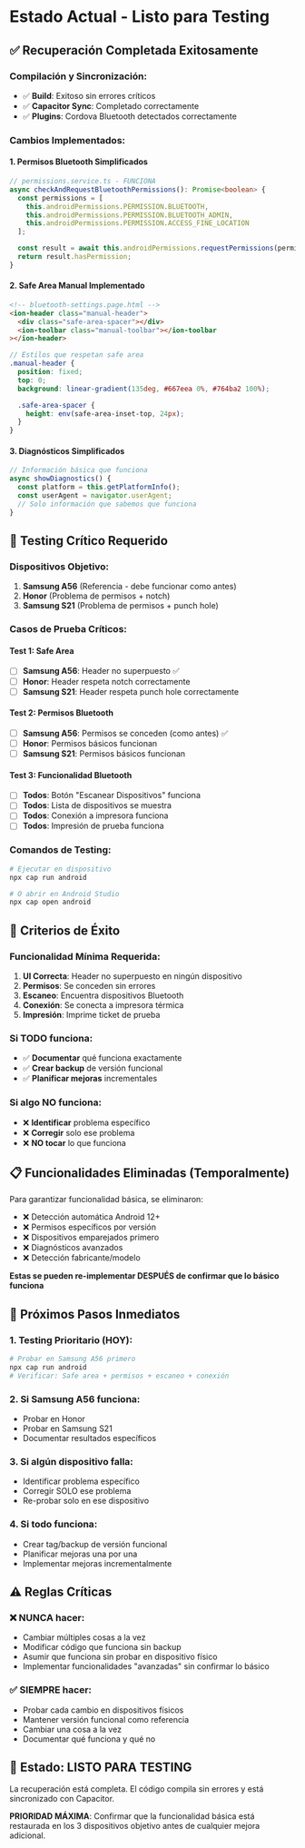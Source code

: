 # Estado Actual - Listo para Testing

## ✅ **Recuperación Completada Exitosamente**

### Compilación y Sincronización:

- ✅ **Build**: Exitoso sin errores críticos
- ✅ **Capacitor Sync**: Completado correctamente
- ✅ **Plugins**: Cordova Bluetooth detectados correctamente

### Cambios Implementados:

#### 1. **Permisos Bluetooth Simplificados**

```typescript
// permissions.service.ts - FUNCIONA
async checkAndRequestBluetoothPermissions(): Promise<boolean> {
  const permissions = [
    this.androidPermissions.PERMISSION.BLUETOOTH,
    this.androidPermissions.PERMISSION.BLUETOOTH_ADMIN,
    this.androidPermissions.PERMISSION.ACCESS_FINE_LOCATION
  ];

  const result = await this.androidPermissions.requestPermissions(permissions);
  return result.hasPermission;
}
```

#### 2. **Safe Area Manual Implementado**

```html
<!-- bluetooth-settings.page.html -->
<ion-header class="manual-header">
  <div class="safe-area-spacer"></div>
  <ion-toolbar class="manual-toolbar"></ion-toolbar
></ion-header>
```

```scss
// Estilos que respetan safe area
.manual-header {
  position: fixed;
  top: 0;
  background: linear-gradient(135deg, #667eea 0%, #764ba2 100%);

  .safe-area-spacer {
    height: env(safe-area-inset-top, 24px);
  }
}
```

#### 3. **Diagnósticos Simplificados**

```typescript
// Información básica que funciona
async showDiagnostics() {
  const platform = this.getPlatformInfo();
  const userAgent = navigator.userAgent;
  // Solo información que sabemos que funciona
}
```

## 🧪 **Testing Crítico Requerido**

### Dispositivos Objetivo:

1. **Samsung A56** (Referencia - debe funcionar como antes)
2. **Honor** (Problema de permisos + notch)
3. **Samsung S21** (Problema de permisos + punch hole)

### Casos de Prueba Críticos:

#### **Test 1: Safe Area**

- [ ] **Samsung A56**: Header no superpuesto ✅
- [ ] **Honor**: Header respeta notch correctamente
- [ ] **Samsung S21**: Header respeta punch hole correctamente

#### **Test 2: Permisos Bluetooth**

- [ ] **Samsung A56**: Permisos se conceden (como antes) ✅
- [ ] **Honor**: Permisos básicos funcionan
- [ ] **Samsung S21**: Permisos básicos funcionan

#### **Test 3: Funcionalidad Bluetooth**

- [ ] **Todos**: Botón \"Escanear Dispositivos\" funciona
- [ ] **Todos**: Lista de dispositivos se muestra
- [ ] **Todos**: Conexión a impresora funciona
- [ ] **Todos**: Impresión de prueba funciona

### Comandos de Testing:

```bash
# Ejecutar en dispositivo
npx cap run android

# O abrir en Android Studio
npx cap open android
```

## 🎯 **Criterios de Éxito**

### Funcionalidad Mínima Requerida:

1. **UI Correcta**: Header no superpuesto en ningún dispositivo
2. **Permisos**: Se conceden sin errores
3. **Escaneo**: Encuentra dispositivos Bluetooth
4. **Conexión**: Se conecta a impresora térmica
5. **Impresión**: Imprime ticket de prueba

### Si TODO funciona:

- ✅ **Documentar** qué funciona exactamente
- ✅ **Crear backup** de versión funcional
- ✅ **Planificar mejoras** incrementales

### Si algo NO funciona:

- ❌ **Identificar** problema específico
- ❌ **Corregir** solo ese problema
- ❌ **NO tocar** lo que funciona

## 📋 **Funcionalidades Eliminadas (Temporalmente)**

Para garantizar funcionalidad básica, se eliminaron:

- ❌ Detección automática Android 12+
- ❌ Permisos específicos por versión
- ❌ Dispositivos emparejados primero
- ❌ Diagnósticos avanzados
- ❌ Detección fabricante/modelo

**Estas se pueden re-implementar DESPUÉS de confirmar que lo básico funciona**

## 🔄 **Próximos Pasos Inmediatos**

### 1. **Testing Prioritario** (HOY):

```bash
# Probar en Samsung A56 primero
npx cap run android
# Verificar: Safe area + permisos + escaneo + conexión
```

### 2. **Si Samsung A56 funciona**:

- Probar en Honor
- Probar en Samsung S21
- Documentar resultados específicos

### 3. **Si algún dispositivo falla**:

- Identificar problema específico
- Corregir SOLO ese problema
- Re-probar solo en ese dispositivo

### 4. **Si todo funciona**:

- Crear tag/backup de versión funcional
- Planificar mejoras una por una
- Implementar mejoras incrementalmente

## ⚠️ **Reglas Críticas**

### ❌ **NUNCA hacer**:

- Cambiar múltiples cosas a la vez
- Modificar código que funciona sin backup
- Asumir que funciona sin probar en dispositivo físico
- Implementar funcionalidades \"avanzadas\" sin confirmar lo básico

### ✅ **SIEMPRE hacer**:

- Probar cada cambio en dispositivos físicos
- Mantener versión funcional como referencia
- Cambiar una cosa a la vez
- Documentar qué funciona y qué no

## 🎯 **Estado: LISTO PARA TESTING**

La recuperación está completa. El código compila sin errores y está sincronizado con Capacitor.

**PRIORIDAD MÁXIMA**: Confirmar que la funcionalidad básica está restaurada en los 3 dispositivos objetivo antes de cualquier mejora adicional.
